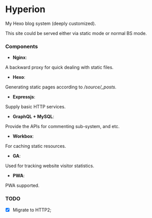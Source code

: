 # Hyperion

My Hexo blog system (deeply customized). 

This site could be served either via static mode or normal BS mode.


### Components

* **Nginx**:

A backward proxy for quick dealing with static files.

* **Hexo**:

Generating static pages according to */source/_posts*.

* **Expressjs**: 

Supply basic HTTP services.

* **GraphQL + MySQL**: 

Provide the APIs for commenting sub-system, and etc.

* **Workbox**:

For caching static resources.

* **GA**:

Used for tracking website visitor statistics.

* **PWA**:

PWA supported.


### TODO

- [x] Migrate to HTTP2;

